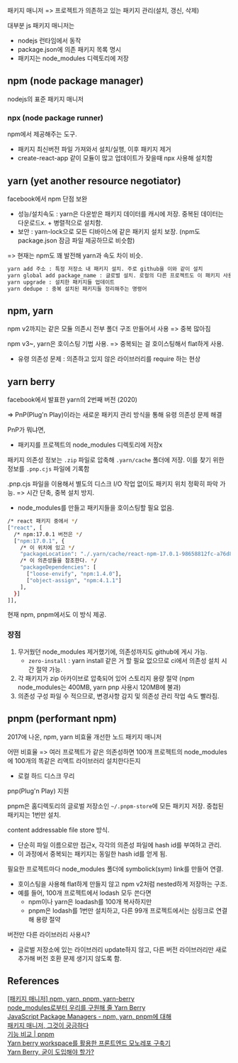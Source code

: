 패키지 매니저 => 프로젝트가 의존하고 있는 패키지 관리(설치, 갱신, 삭제)

대부분 js 패키지 매니저는

- nodejs 런타임에서 동작
- package.json에 의존 패키지 목록 명시
- 패키지는 node_modules 디렉토리에 저장

## npm (node package manager)

nodejs의 표준 패키지 매니저

### npx (node package runner)

npm에서 제공해주는 도구.

- 패키지 최신버전 파일 가져와서 설치/실행, 이후 패키지 제거
- create-react-app 같이 모듈이 많고 업데이트가 잦을때 npx 사용해 설치함

## yarn (yet another resource negotiator)

facebook에서 npm 단점 보완

- 성능/설치속도 : yarn은 다운받은 패키지 데이터를 캐시에 저장. 중복된 데이터는 다운로드x. + 병렬적으로 설치함.
- 보안 : yarn-lock으로 모든 디바이스에 같은 패키지 설치 보장. (npm도 package.json 잠금 파일 제공하므로 비슷함)

=> 현재는 npm도 꽤 발전해 yarn과 속도 차이 비슷.

```bash
yarn add 주소 : 특정 저장소 내 패키지 설치. 주로 github을 이와 같이 설치
yarn global add package_name : 글로벌 설치. 로컬의 다른 프로젝트도 이 패키지 사용 가능
yarn upgrade : 설치한 패키지들 업데이트
yarn dedupe : 중복 설치된 패키지들 정리해주는 명령어
```

## npm, yarn

npm v2까지는 같은 모듈 의존시 전부 폴더 구조 만들어서 사용 => 중복 많아짐

npm v3~, yarn은 호이스팅 기법 사용. => 중복되는 걸 호이스팅해서 flat하게 사용.

- 유령 의존성 문제 : 의존하고 있지 않은 라이브러리를 require 하는 현상

## yarn berry

facebook에서 발표한 yarn의 2번째 버전 (2020)

=> PnP(Plug'n Play)이라는 새로운 패키지 관리 방식을 통해 유령 의존성 문제 해결

PnP가 뭐냐면,

- 패키지를 프로젝트의 node_modules 디렉토리에 저장x

패키지 의존성 정보는 `.zip` 파일로 압축해 `.yarn/cache` 폴더에 저장. 이를 찾기 위한 정보를 `.pnp.cjs` 파일에 기록함

.pnp.cjs 파일을 이용해서 별도의 디스크 I/O 작업 없이도 패키지 위치 정확히 파악 가능. => 시간 단축, 중복 설치 방지.

- node_modules를 만들고 패키지들을 호이스팅할 필요 없음.

```bash
/* react 패키지 중에서 */
["react", [
  /* npm:17.0.1 버전은 */
  ["npm:17.0.1", {
    /* 이 위치에 있고 */
    "packageLocation": "./.yarn/cache/react-npm-17.0.1-98658812fc-a76d86ec97.zip/node_modules/react/",
    /* 이 의존성들을 참조한다. */
    "packageDependencies": [
      ["loose-envify", "npm:1.4.0"],
      ["object-assign", "npm:4.1.1"]
    ],
  }]
]],
```

현재 npm, pnpm에서도 이 방식 제공.

### 장점

1. 무거웠던 node_modules 제거했기에, 의존성까지도 github에 게시 가능.
   - `zero-install` : yarn install 같은 거 할 필요 없으므로 ci에서 의존성 설치 시간 절약 가능.
2. 각 패키지가 zip 아카이브로 압축되어 있어 스토리지 용량 절약 (npm node_modules는 400MB, yarn pnp 사용시 120MB에 불과)
3. 의존성 구성 파일 수 적으므로, 변경사항 감지 및 의존성 관리 작업 속도 빨라짐.

## pnpm (performant npm)

2017에 나온, npm, yarn 비효율 개선한 노드 패키지 매니저

어떤 비효율 => 여러 프로젝트가 같은 의존성하면 100개 프로젝트의 node_modules에 100개의 똑같은 리액트 라이브러리 설치한다든지

- 로컬 하드 디스크 무리

pnp(Plug'n Play) 지원

pnpm은 홈디렉토리의 글로벌 저장소인 `~/.pnpm-store`에 모든 패키지 저장. 중첩된 패키지는 1번만 설치.

content addressable file store 방식.

- 단순히 파일 이름으로만 접근x, 각각의 의존성 파일에 hash id를 부여하고 관리.
- 이 과정에서 중복되는 패키지는 동일한 hash id를 얻게 됨.

필요한 프로젝트마다 node_modules 폴더에 symbolick(sym) link를 만들어 연결.

- 호이스팅을 사용해 flat하게 만들지 않고 npm v2처럼 nested하게 저장하는 구조.
- 예를 들어, 100개 프로젝트에서 lodash 모두 쓴다면
  - npm이나 yarn은 loadash를 100개 복사하지만
  - pnpm은 lodash를 1번만 설치하고, 다른 99개 프로젝트에서는 심링크로 연결해 용량 절약

버전만 다른 라이브러리 사용시?

- 글로벌 저장소에 있는 라이브러리 update하지 않고, 다른 버전 라이브러리만 새로 추가해 버전 호환 문제 생기지 않도록 함.

## References

[[패키지 매니저] npm, yarn, pnpm, yarn-berry](https://velog.io/@seobbang/%ED%8C%A8%ED%82%A4%EC%A7%80-%EB%A7%A4%EB%8B%88%EC%A0%80-npm-yarn-pnpm-yarn-berry)<br>
[node_modules로부터 우리를 구원해 줄 Yarn Berry](https://toss.tech/article/node-modules-and-yarn-berry)<br>
[JavaScript Package Managers - npm, yarn, pnpm에 대해](https://velog.io/@ckstn0777/JavaScript-Package-Managers-npm-yarn-pnpm-%EC%97%90-%EB%8C%80%ED%95%B4#npm2-%EC%9D%BC-%EB%95%8C%EC%9D%98-%EC%9D%98%EC%A1%B4%EC%84%B1-%EA%B4%80%EB%A6%AC)<br>
[패키지 매니저, 그것이 궁금하다](https://medium.com/zigbang/%ED%8C%A8%ED%82%A4%EC%A7%80-%EB%A7%A4%EB%8B%88%EC%A0%80-%EA%B7%B8%EA%B2%83%EC%9D%B4-%EA%B6%81%EA%B8%88%ED%95%98%EB%8B%A4-5bacc65fb05d)<br>
[기능 비교 | pnpm](https://pnpm.io/ko/next/feature-comparison)<br>
[Yarn berry workspace를 활용한 프론트엔드 모노레포 구축기](https://techblog.woowahan.com/7976/)<br>
[Yarn Berry, 굳이 도입해야 할가?](https://medium.com/teamo2/yarn-berry-%EA%B5%B3%EC%9D%B4-%EB%8F%84%EC%9E%85%ED%95%B4%EC%95%BC-%ED%95%A0%EA%B9%8C-d6221b9beca6)<br>
